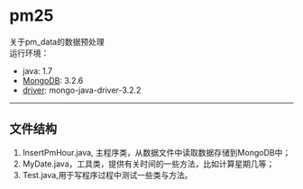 # pm25
关于pm_data的数据预处理  
运行环境：
* java: 1.7
* [MongoDB](https://docs.mongodb.com/manual/installation/): 3.2.6
* [driver](http://mongodb.github.io/mongo-java-driver/3.2/driver/): mongo-java-driver-3.2.2

*** 
## 文件结构
1. InsertPmHour.java, 主程序类，从数据文件中读取数据存储到MongoDB中；
2. MyDate.java，工具类，提供有关时间的一些方法，比如计算星期几等；
3. Test.java,用于写程序过程中测试一些类与方法。

